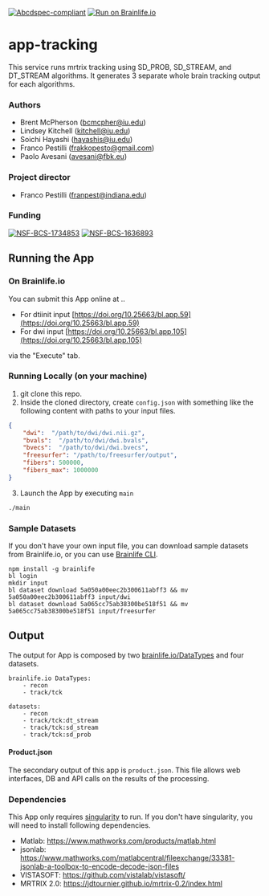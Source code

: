 [![Abcdspec-compliant](https://img.shields.io/badge/ABCD_Spec-v1.1-green.svg)](https://github.com/brain-life/abcd-spec)
[![Run on Brainlife.io](https://img.shields.io/badge/Brainlife-bl.app.105-blue.svg)](https://doi.org/10.25663/bl.app.105)

# app-tracking

This service runs mrtrix tracking using SD_PROB, SD_STREAM, and DT_STREAM algorithms. It generates 3 separate whole brain tracking output for each algorithms.

### Authors
- Brent McPherson (bcmcpher@iu.edu)
- Lindsey Kitchell (kitchell@iu.edu)
- Soichi Hayashi (hayashis@iu.edu)
- Franco Pestilli (frakkopesto@gmail.com)
- Paolo Avesani (avesani@fbk.eu)

### Project director
- Franco Pestilli (franpest@indiana.edu)

### Funding 
[![NSF-BCS-1734853](https://img.shields.io/badge/NSF_BCS-1734853-blue.svg)](https://nsf.gov/awardsearch/showAward?AWD_ID=1734853)
[![NSF-BCS-1636893](https://img.shields.io/badge/NSF_BCS-1636893-blue.svg)](https://nsf.gov/awardsearch/showAward?AWD_ID=1636893)

## Running the App 

### On Brainlife.io

You can submit this App online at ..

* For dtiinit input [https://doi.org/10.25663/bl.app.59](https://doi.org/10.25663/bl.app.59)
* For dwi input [https://doi.org/10.25663/bl.app.105](https://doi.org/10.25663/bl.app.105) 

via the "Execute" tab.

### Running Locally (on your machine)

1. git clone this repo.
2. Inside the cloned directory, create `config.json` with something like the following content with paths to your input files.

```json
{
    "dwi":  "/path/to/dwi/dwi.nii.gz",
    "bvals":  "/path/to/dwi/dwi.bvals",
    "bvecs":  "/path/to/dwi/dwi.bvecs",
    "freesurfer": "/path/to/freesurfer/output",
    "fibers": 500000,
    "fibers_max": 1000000
}
```

3. Launch the App by executing `main`

```bash
./main
```

### Sample Datasets

If you don't have your own input file, you can download sample datasets from Brainlife.io, or you can use [Brainlife CLI](https://github.com/brain-life/cli).

```
npm install -g brainlife
bl login
mkdir input
bl dataset download 5a050a00eec2b300611abff3 && mv 5a050a00eec2b300611abff3 input/dwi
bl dataset download 5a065cc75ab38300be518f51 && mv 5a065cc75ab38300be518f51 input/freesurfer
```

## Output

The output for App is composed by two [brainlife.io/DataTypes](brainlife.io/docs/user/datatypes) and four datasets. 

```
brainlife.io DataTypes: 
    - recon
    - track/tck
    
datasets:
    - recon
    - track/tck:dt_stream
    - track/tck:sd_stream
    - track/tck:sd_prob
```

#### Product.json

The secondary output of this app is `product.json`. This file allows web interfaces, DB and API calls on the results of the processing. 

### Dependencies

This App only requires [singularity](https://www.sylabs.io/singularity/) to run. If you don't have singularity, you will need to install following dependencies.  

  - Matlab: https://www.mathworks.com/products/matlab.html
  - jsonlab: https://www.mathworks.com/matlabcentral/fileexchange/33381-jsonlab-a-toolbox-to-encode-decode-json-files
  - VISTASOFT: https://github.com/vistalab/vistasoft/
  - MRTRIX 2.0: https://jdtournier.github.io/mrtrix-0.2/index.html
